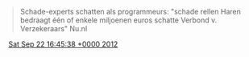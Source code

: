 > Schade\-experts schatten als programmeurs: "schade rellen Haren bedraagt één of enkele miljoenen euros schatte Verbond v\. Verzekeraars" Nu\.nl

<img src="../../media/tweet.ico" width="12" /> [Sat Sep 22 16:45:38 +0000 2012](https://twitter.com/DromerDenker/status/249550029168189440)